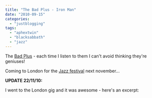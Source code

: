 ```yaml
---
title: "The Bad Plus - Iron Man"
date: "2010-09-15"
categories: 
  - "justblogging"
tags: 
  - "aphextwin"
  - "blacksabbath"
  - "jazz"
---
```


The [Bad Plus](http://www.thebadplus.com/) - each time I listen to them I can't avoid thinking they're geniuses!

Coming to London for the [Jazz festival](http://www.kingsplace.co.uk/music/weekly-themes/the-bad-plus) next november...

**UPDATE 22/11/10:**

I went to the London gig and it was awesome - here's an excerpt:
